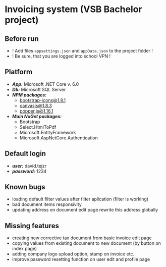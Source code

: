 # Invoicing system (VSB Bachelor project)

## Before run
- ! Add files ```appsettings.json``` and ```appData.json``` to the project folder !
- ! Be sure, that you are logged into school VPN !

## Platform
- ***App:*** Microsoft .NET Core v. 6.0
- ***Db:*** Microsoft SQL Server
- ***NPM packages:***
  - bootstrap-icons@1.8.1
  - canvasjs@1.8.3
  - popper.js@1.16.1
- ***Main NuGet packages:***
  - Bootstrap
  - Select.HtmlToPdf
  - Microsoft.EntityFramework
  - Microsoft.AspNetCore.Authentication

## Default login
- ***user:*** david.tejzr
- ***password:*** 1234

## Known bugs
- loading default filter values after filter aplication (filter is working)
- bad document items responsivity
- updating address on document edit page rewrite this address globally

## Missing features
- creating new corrective tax document from basic invoice edit page
- copying values from existing document to new document (by button on index page)
- adding company logo upload option, stamp on invoice etc.
- improve password resetting function on user edit and profile page
